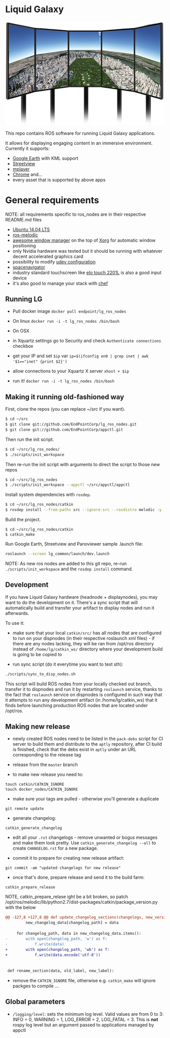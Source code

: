 # Liquid Galaxy

![liquidgalaxy](liquidgalaxy.jpg "lg image")

This repo contains ROS software for running Liquid Galaxy applications.

It allows for displaying engaging content in an immersive environment.
Currently it supports:
- [Google Earth](https://earth.google.com/) with KML support
- [Streetview](https://www.google.com/maps/streetview/)
- [mplayer](https://www.mplayerhq.hu/)
- [Chrome](https://www.google.com/chrome)
and...
- every asset that is supported by above apps

# General requirements

NOTE: all requirements specific to ros_nodes are in their respective
README.md files

- [Ubuntu 14.04 LTS](http://releases.ubuntu.com/14.04/)
- [ros-melodic](http://wiki.ros.org/melodic)
- [awesome window manager](http://awesome.naquadah.org/) on the top of
  [Xorg](https://wiki.archlinux.org/index.php/Xorg) for automatic window positioning
- only Nvidia hardware was tested but it should be running with whatever
  decent accelerated graphics card
- possibility to modify [udev
  configuration](https://en.wikipedia.org/wiki/Udev)
- [spacenavigator](http://www.3dconnexion.com/products/spacemouse/spacenavigator.html)
- industry standard touchscreen like [elo
  touch 2201L](http://www.elotouch.com/products/lcds/2201L/) is also a good input device
- it's also good to manage your stack with [chef](https://www.chef.io/chef/)

## Running LG

- Pull docker image
`docker pull endpoint/lg_ros_nodes`

- On linux
`docker run -i -t lg_ros_nodes /bin/bash`

- On OSX
 - in Xquartz settings go to Security and check `Authenticate
   connections` checkbox
 - get your IP and set `$ip` var
 `ip=$(ifconfig en0 | grep inet | awk '$1=="inet" {print $2}')`
 - allow connections to your Xquartz X server
 `xhost + $ip`
 - run it!
 `docker run -i -t lg_ros_nodes /bin/bash`


## Making it running old-fashioned way

First, clone the repos (you can replace ~/src if you want).

```bash
$ cd ~/src
$ git clone git://github.com/EndPointCorp/lg_ros_nodes.git
$ git clone git://github.com/EndPointCorp/appctl.git
```

Then run the init script.

```bash
$ cd ~/src/lg_ros_nodes/
$ ./scripts/init_workspace
```

Then re-run the init script with arguments to direct the script to those new repos

```bash
$ cd ~/src/lg_ros_nodes
$ ./scripts/init_workspace --appctl ~/src/appctl/appctl
```

Install system dependencies with `rosdep`.

```bash
$ cd ~/src/lg_ros_nodes/catkin
$ rosdep install --from-paths src --ignore-src --rosdistro melodic -y
```

Build the project.

```
$ cd ~/src/lg_ros_nodes/catkin
$ catkin_make
```

Run Google Earth, Streetview and Panoviewer sample .launch file:

```bash
roslaunch --screen lg_common/launch/dev.launch
```

NOTE: As new ros nodes are added to this git repo, re-run `./scripts/init_workspace` and the `rosdep install` command.

## Development

If you have Liquid Galaxy hardware (headnode + displaynodes), you may
want to do the development on it. There's a sync script that will
automatically build and transfer your artifact to display nodes and run
it afterwards.

To use it:
- make sure that your local `catkin/src/` has all nodes that are configured to
  run on your dispnodes (in their respective roslaunch xml files) - if there
are any nodes lacking, they will be ran from /opt/ros directory instead of
`/home/lg/catkin_ws/` directory where your development build  is going to be copied to

- run sync script (do it everytime you want to test sth):

```bash
./scripts/sync_to_disp_nodes.sh
```

This script will build ROS nodes from your locally checked out branch,
transfer it to dispnodes and run it by restarting `roslaunch` service,
thanks to the fact that `roslaunch` service on dispnodes is configured
in such way that it attempts to run any development artifact (in /home/lg/catkin_ws)
that it finds before launching production ROS nodes that are located under /opt/ros.

## Making new release

- newly created ROS nodes need to be listed in the `pack-debs` script for CI
server to build them and distribute to the `aptly` repository, after CI build
is finished, check that the debs exist in `aptly` under an URL corresponding
to the release tag

- release from the `master` branch

- to make new release you need to:

```shell
touch catkin/CATKIN_IGNORE
touch docker_nodes/CATKIN_IGNORE
```

- make sure your tags are pulled - otherwise you'll generate a duplicate

```shell
git remote update
```

- generate changelog:
```shell
catkin_generate_changelog
```

- edit all your `.rst` changelogs - remove unwanted or bogus messages
and make them look pretty. Use `catkin_generate_changelog --all` to
create `CHANGELOG.rst` for a new package.

- commit it to prepare for creating new release artifact:
```
git commit -am "updated changelogs for new release"
```

- once that's done, prepare release and send it to the build farm:

```shell
catkin_prepare_release
```
NOTE, catkin_prepare_relase ight be a bit broken, so patch
/opt/ros/melodic/lib/python2.7/dist-packages/catkin/package_version.py with the below
```diff
@@ -127,8 +127,8 @@ def update_changelog_sections(changelogs, new_version):
         new_changelog_data[changelog_path] = data
 
     for changelog_path, data in new_changelog_data.items():
-        with open(changelog_path, 'w') as f:
-            f.write(data)
+        with open(changelog_path, 'wb') as f:
+            f.write(data.encode('utf-8'))
 
 
 def rename_section(data, old_label, new_label):
```

- remove the `CATKIN_IGNORE` file, otherwise e.g. `catkin_make` will
ignore packges to compile ...

## Global parameters

- `/logging/level`: sets the minimum log level.
  Valid values are from 0 to 3: INFO = 0, WARNING = 1, LOG_ERROR = 2,
  LOG_FATAL = 3. This is **not** rospy log level but an argument passed
  to applications managed by appctl
